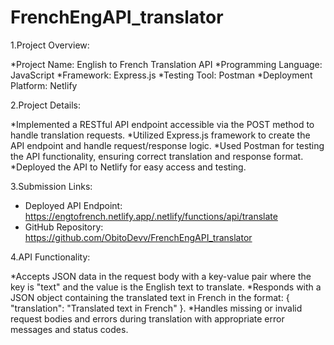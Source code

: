 # FrenchEngAPI_translator
1.Project Overview:

*Project Name: English to French Translation API
*Programming Language: JavaScript
*Framework: Express.js
*Testing Tool: Postman
*Deployment Platform: Netlify

2.Project Details:

*Implemented a RESTful API endpoint accessible via the POST method to handle translation requests.
*Utilized Express.js framework to create the API endpoint and handle request/response logic.
*Used Postman for testing the API functionality, ensuring correct translation and response format.
*Deployed the API to Netlify for easy access and testing.

3.Submission Links:

* Deployed API Endpoint:  https://engtofrench.netlify.app/.netlify/functions/api/translate
* GitHub Repository:  https://github.com/ObitoDevv/FrenchEngAPI_translator

4.API Functionality:

*Accepts JSON data in the request body with a key-value pair where the key is "text" and the value is the English text to translate.
*Responds with a JSON object containing the translated text in French in the format: { "translation": "Translated text in French" }.
*Handles missing or invalid request bodies and errors during translation with appropriate error messages and status codes.
